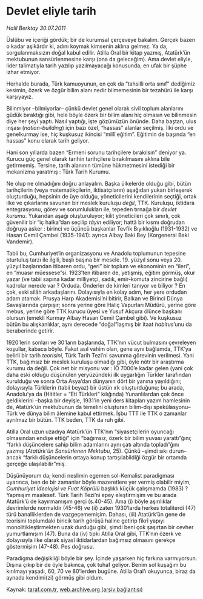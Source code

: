# Devlet eliyle tarih 

*Halil Berktay 30.07.2011*

<div class="yazi"><p>Üslûbu ve içeriği gördük; bir de kurumsal çerçeveye bakalım. Gerçek bazen o kadar aşikârdır ki, adını koymak kimsenin aklına gelmez. Ya da, sorgulanmaksızın doğal kabul edilir. Atilla Oral bir kitap yazmış, Atatürk’ün mektubunun sansürlenmesine karşı (ona da geleceğim). Ama devlet eliyle, lider talimatıyla tarih yazılıp yazılmayacağı konusunda, en ufak bir şüphe izhar etmiyor. </p>
<p>Herhalde burada, Türk kamuoyunun, en çok da “tahsilli orta sınıf” dediğimiz kesimin, özerk ve özgür bilim alanı nedir bilmemesinin bir tezahürü ile karşı karşıyayız.</p>
<p>Bilinmiyor –bilmiyorlar– çünkü devlet genel olarak sivil toplum alanlarını güdük bıraktığı gibi, hele böyle özerk bir bilim alanı hiç olmasın ve bilinmesin diye her şeyi yaptı. Nasıl yaptığı, işte gözümüzün önünde. Daha baştan, ulus inşası (<i>nation-building</i>) için bazı özel, “hassas” alanlar seçilmiş. İlki ordu ve genelkurmay ise, hiç kuşkusuz ikincisi “millî eğitim”. Eğitimin de başında “en hassas” konu olarak tarih geliyor. </p>
<p>Hani son yıllarda bazen “Ermeni sorunu tarihçilere bırakılsın” deniyor ya. Kurucu güç genel olarak tarihin tarihçilere bırakılmasını aklına bile getirmemiş. Tersine, tarih alanının tümüne hükmetmesini istediği bir mekanizma yaratmış : Türk Tarih Kurumu. </p>
<p>Ne olup ne olmadığını doğru anlayalım. Başka ülkelerde olduğu gibi, bütün tarihçilerin (veya matematikçilerin, iktisatçıların) aşağıdan yukarı birleşerek oluşturduğu, hepsinin de üye olduğu, yöneticilerini kendilerinin seçtiği, ortak ilke ve çıkarlarını savunan bir meslek kuruluşu <i>değil</i>, TTK. Kuruluşu, iktidara entegrasyonu, görev ve sorumlulukları ile, tepeden tırnağa bir <i>devlet kurumu</i>. Yukarıdan aşağı oluşturuluyor; kilit yöneticileri çok sınırlı, çok güvenilir bir “iç halka”dan seçilip <i>tâyin</i> ediliyor; hattâ bir kısmı doğrudan doğruya asker : birinci ve üçüncü başkanlar Tevfik Bıyıklıoğlu (1931-1932) ve Hasan Cemil Çambel (1935-1941): ayrıca Albay Baki Bey (Korgeneral Baki Vandemir). </p>
<p>Tabii bu, Cumhuriyet’in organizasyonu ve Anadolu toplumunun tepesine oturtuluş tarzı ile ilgili, başlı başına bir mesele. 19. yüzyıl sonu veya 20. yüzyıl başlarından itibaren ordu, “geri” bir toplum ve ekonominin en “ileri”, en “muasır müessese”si. 1923’ten itibaren de, yetişmiş, eğitim görmüş, okur yazar (ve tabii sapına kadar milliyetçi, sadık, emir-komuta zincirine bağlı) kadrolar nerede var ? Orduda. Önderler de kimleri tanıyor ve biliyor ? En çok, eski silâh arkadaşlarını. Dolayısıyla en kolay adım, her yere ordudan adam atamak. Prusya Harp Akademisi’ni bitirir, Balkan ve Birinci Dünya Savaşlarında çarpışır; sonra yerine göre Haliç Vapurları Müdürü, yerine göre mebus, yerine göre TTK kurucu üyesi ve Yusuf Akçura ölünce başkanı olursun (emekli Kurmay Albay Hasan Cemil Çambel gibi). Ve kuşkusuz bütün bu alışkanlıklar, aynı derecede “doğal”laşmış bir itaat <i>habitus</i>’unu da beraberinde getirir.</p>
<p>1920’lerin sonları ve 30’ların başlarında, TTK’nın vücut bulmasını çevreleyen koşullar, kabaca böyle. Fakat asıl vahim olan, gene aynı bağlamda, TTK’ya belirli bir tarih <i>teorisini</i>, Türk Tarih Tezi’ni savunma görevinin verilmesi. Yani TTK, bağımsız bir meslek kuruluşu olmadığı gibi, öyle nötr bir araştırma kurumu da değil. Çok net bir misyonu var : İÖ 7000’e kadar gelen (yani çok daha eski olduğu düşünülen yeryüzündeki ilk uygarlığın Türkler tarafından kurulduğu ve sonra Orta Asya’dan dünyanın dört bir yanına yayıldığını; dolayısıyla Türklerin (tabii beyaz) bir üstün ırk oluşturduğunu; bu arada, Anadolu’ya da (Hititler = “Eti Türkleri” kılığında) Yunanlılardan çok önce geldiklerini –başka bir deyişle, 1931’in yeni ders kitapları yazım hamlesinin de, Atatürk’ün mektubunun da temelini oluşturan bilim-dışı spekülasyonu– Türk ve dünya bilim âlemine kabul ettirmek. İşbu TTT ile TTK o zamanlar ayrılmaz bir bütün. TTK beden, TTK da ruh gibi.</p>
<p>Atilla Oral uzun uzadıya Atatürk’ün TTK’nın “siyasetçilerin oyuncağı olmasından endişe ettiği” için “bağımsız, özerk bir bilim yuvası yarattı”ğını; “farklı düşüncelere sahip bilim adamlarını aynı çatı altında topladı”ğını yazmış (<i>Atatürk’ün Sansürlenen Mektubu</i>, 25). Çünkü –şimdi sıkı durun– ancak “farklı düşüncelerin ortaya konup tartışılabildiği özgür bir ortamda gerçeğe ulaşılabilir”miş. </p>
<p>Düşünüyorum da; kendi neslimin egemen sol-Kemalist paradigması uyarınca, ben de bir zamanlar böyle mazeretlere yer vermiş olabilir miyim, <i>Cumhuriyet İdeolojisi ve Fuat Köprülü</i> başlıklı küçük çalışmamda (1983) ? Yapmışım maalesef. Türk Tarih Tezi’ni epey eleştirmişim ve bu arada Atatürk’ü de kayırmamışım gerçi (s.40-45). Ama (i) böyle aşırılıklar devrimlerde normaldir (45-46) ve (ii) zaten 1930’larda herkes totaliterdi (47) türü banalliklerden de vazgeçememişim. Dahası, (iii) Atatürk’ün gene de teorisini toplumdaki biricik tarih görüşü haline getirip fikrî yapıyı monolitikleştirmekten uzak durduğu gibi, şimdi beni çok şaşırtan bir cevher yumurtlamışım (47). Buna da (iv) tıpkı Atilla Oral gibi, TTK’nın özerk ve dolayısıyla ilke olarak siyasî iktidarlardan bağımsız olmasını gerekçe göstermişim (47-48). Pes doğrusu.</p>
<p>Paradigma değişikliği böyle bir şey. İçinde yaşarken hiç farkına varmıyorsun. Dışına çıkıp bir de öyle bakınca, çok tuhaf geliyor. Benim sol kuşağım bu kırılmayı yaşadı, 60, 70 ve 80’lerden bugüne. Atilla Oral’ı okuyunca, biraz da aynada kendimi(zi) görmüş gibi oldum. </p>
</div>

Kaynak: [taraf.com.tr](http://www.taraf.com.tr/halil-berktay/makale-devlet-eliyle-tarih.htm), [web.archive.org (arşiv bağlantısı)](http://web.archive.org/web/20130823085625/http://www.taraf.com.tr/halil-berktay/makale-devlet-eliyle-tarih.htm)
